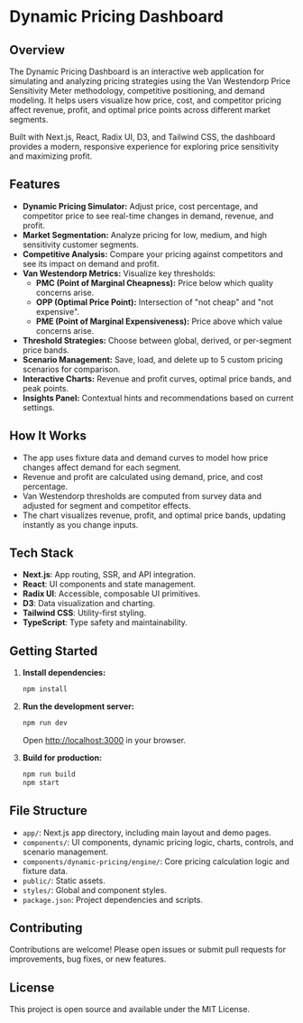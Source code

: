 # Dynamic Pricing Dashboard

## Overview

The Dynamic Pricing Dashboard is an interactive web application for simulating and analyzing pricing strategies using the Van Westendorp Price Sensitivity Meter methodology, competitive positioning, and demand modeling. It helps users visualize how price, cost, and competitor pricing affect revenue, profit, and optimal price points across different market segments.

Built with Next.js, React, Radix UI, D3, and Tailwind CSS, the dashboard provides a modern, responsive experience for exploring price sensitivity and maximizing profit.

## Features

- **Dynamic Pricing Simulator:** Adjust price, cost percentage, and competitor price to see real-time changes in demand, revenue, and profit.
- **Market Segmentation:** Analyze pricing for low, medium, and high sensitivity customer segments.
- **Competitive Analysis:** Compare your pricing against competitors and see its impact on demand and profit.
- **Van Westendorp Metrics:** Visualize key thresholds:
  - **PMC (Point of Marginal Cheapness):** Price below which quality concerns arise.
  - **OPP (Optimal Price Point):** Intersection of "not cheap" and "not expensive".
  - **PME (Point of Marginal Expensiveness):** Price above which value concerns arise.
- **Threshold Strategies:** Choose between global, derived, or per-segment price bands.
- **Scenario Management:** Save, load, and delete up to 5 custom pricing scenarios for comparison.
- **Interactive Charts:** Revenue and profit curves, optimal price bands, and peak points.
- **Insights Panel:** Contextual hints and recommendations based on current settings.

## How It Works

- The app uses fixture data and demand curves to model how price changes affect demand for each segment.
- Revenue and profit are calculated using demand, price, and cost percentage.
- Van Westendorp thresholds are computed from survey data and adjusted for segment and competitor effects.
- The chart visualizes revenue, profit, and optimal price bands, updating instantly as you change inputs.

## Tech Stack

- **Next.js**: App routing, SSR, and API integration.
- **React**: UI components and state management.
- **Radix UI**: Accessible, composable UI primitives.
- **D3**: Data visualization and charting.
- **Tailwind CSS**: Utility-first styling.
- **TypeScript**: Type safety and maintainability.

## Getting Started

1. **Install dependencies:**
	```bash
	npm install
	```
2. **Run the development server:**
	```bash
	npm run dev
	```
	Open [http://localhost:3000](http://localhost:3000) in your browser.

3. **Build for production:**
	```bash
	npm run build
	npm start
	```

## File Structure

- `app/`: Next.js app directory, including main layout and demo pages.
- `components/`: UI components, dynamic pricing logic, charts, controls, and scenario management.
- `components/dynamic-pricing/engine/`: Core pricing calculation logic and fixture data.
- `public/`: Static assets.
- `styles/`: Global and component styles.
- `package.json`: Project dependencies and scripts.

## Contributing

Contributions are welcome! Please open issues or submit pull requests for improvements, bug fixes, or new features.

## License

This project is open source and available under the MIT License.
